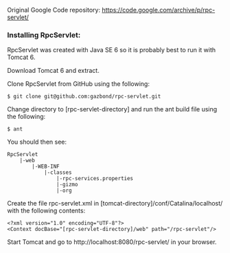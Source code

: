 Original Google Code repository: https://code.google.com/archive/p/rpc-servlet/

### Installing RpcServlet:

RpcServlet was created with Java SE 6 so it is probably best to run it with Tomcat 6.

Download Tomcat 6 and extract.

Clone RpcServlet from GitHub using the following:
	
	$ git clone git@github.com:gazbond/rpc-servlet.git

Change directory to [rpc-servlet-directory] and run the ant build file using the following:
	
	$ ant

You should then see:
	
	RpcServlet
	    |-web
	        |-WEB-INF
	            |-classes
	                |-rpc-services.properties
	                |-gizmo
	                |-org

Create the file rpc-servlet.xml in [tomcat-directory]/conf/Catalina/localhost/ with the following contents:
	
	<?xml version="1.0" encoding="UTF-8"?>
	<Context docBase="[rpc-servlet-directory]/web" path="/rpc-servlet"/>

Start Tomcat and go to http://localhost:8080/rpc-servlet/ in your browser.
